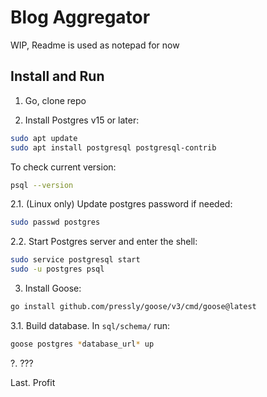 # Blog Aggregator

WIP, Readme is used as notepad for now

## Install and Run

1. Go, clone repo

2. Install Postgres v15 or later:

```bash
sudo apt update
sudo apt install postgresql postgresql-contrib
```

To check current version:

```bash
psql --version
```

2.1. (Linux only) Update postgres password if needed:

```bash
sudo passwd postgres
```

2.2. Start Postgres server and enter the shell:

```bash
sudo service postgresql start
sudo -u postgres psql
```

3. Install Goose:

```bash
go install github.com/pressly/goose/v3/cmd/goose@latest
```

3.1. Build database. In `sql/schema/` run:

```bash
goose postgres *database_url* up
```

?. ???

Last. Profit